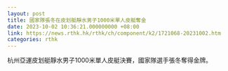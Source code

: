 ```yaml
---
layout: post
title: 國家隊張冬在皮划艇靜水男子1000米單人皮艇奪金
date: 2023-10-02 10:36:21.000000000 +08:00
link: https://news.rthk.hk/rthk/ch/component/k2/1721068-20231002.htm
categories: rthk
---
```


杭州亞運皮划艇靜水男子1000米單人皮艇決賽，國家隊選手張冬奪得金牌。
